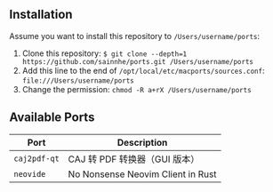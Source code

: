 ## Installation

Assume you want to install this repository to `/Users/username/ports`:

1. Clone this repository: `$ git clone --depth=1 https://github.com/sainnhe/ports.git /Users/username/ports`
2. Add this line to the end of `/opt/local/etc/macports/sources.conf`: `file:///Users/username/ports`
3. Change the permission: `chmod -R a+rX /Users/username/ports`

## Available Ports

| Port         | Description                       |
| ------------ | --------------------------------- |
| `caj2pdf-qt` | CAJ 转 PDF 转换器（GUI 版本）     |
| `neovide`    | No Nonsense Neovim Client in Rust |

